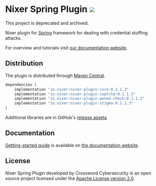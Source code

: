 # Nixer Spring Plugin ![](https://github.com/nixer-io/nixer-spring-plugin/workflows/Java%20CI/badge.svg)

This project is deprecated and archived.

Nixer plugin for [Spring](https://github.com/spring-projects/spring-framework) framework for dealing with credential stuffing attacks.

For overview and tutorials visit [our documentation website](https://nixer-io.github.io/).

## Distribution

The plugin is distributed through [Maven Central](https://mvnrepository.com/artifact/io.nixer).

```groovy
dependencies {
    implementation "io.nixer:nixer-plugin-core:0.1.1.3"
    implementation "io.nixer:nixer-plugin-captcha:0.1.1.3"
    implementation "io.nixer:nixer-plugin-pwned-check:0.1.1.3"
    implementation "io.nixer:nixer-plugin-stigma:0.1.1.3"
}
```

Additional libraries are in GitHub's [release assets](https://github.com/nixer-io/nixer-spring-plugin/releases/latest).

## Documentation

[Getting-started guide](https://nixer-io.github.io/getting-started/) is available on [the documentation website](https://nixer-io.github.io/).

## License

Nixer Spring Plugin developed by Crossword Cybersecurity is an open source project licensed under the 
[Apache License version 2.0](https://www.apache.org/licenses/LICENSE-2.0).

